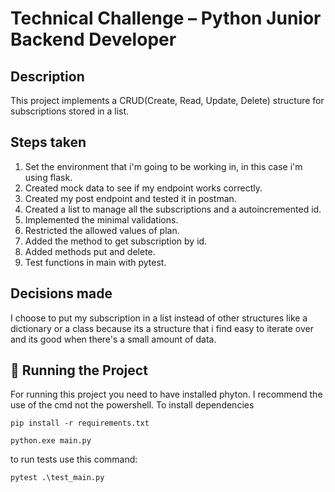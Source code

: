  # Technical Challenge – Python Junior Backend Developer
 ## Description
 This project implements a CRUD(Create, Read, Update, Delete) structure for subscriptions stored in a list.

## Steps taken
 1. Set the environment that i'm going to be working in, in this case 
 i'm using flask.
 2. Created mock data to see if my endpoint works correctly.
 3. Created my post endpoint and tested it in postman.
 4. Created a list to manage all the subscriptions and a autoincremented id.
 5. Implemented the minimal validations.
 6. Restricted the allowed values of plan.
 7. Added the method to get subscription by id.
 8. Added methods put and delete.
 9. Test functions in main with pytest.
## Decisions made
I choose to put my subscription in a list instead of other structures like a dictionary or a class because its a structure that i find easy to iterate over and its good when there's a small amount of data.
## 🏁 Running the Project
For running this project you need to have installed phyton. I recommend the use of the cmd not the powershell.
To install dependencies 
```
pip install -r requirements.txt
```
```
python.exe main.py    
```
to run tests use this command:
 ```
 pytest .\test_main.py
 ```

